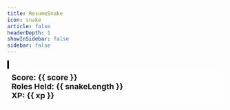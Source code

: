 ```yaml
---
title: ResumeSnake
icon: snake
article: false
headerDepth: 1
showInSidebar: false
sidebar: false
---
```


  <div id="game-container">
    <canvas ref="gameCanvas" width="600" height="600"></canvas>
     <div id="score-container">
      <div>Score: {{ score }}</div>
      <div>Roles Held: {{ snakeLength }}</div>
      <div>XP: {{ xp }}</div>
    </div>
  </div>


<script>
export default {
  data() {
    return {
      snake: {
        position: { x: 100, y: 50 },
        body: [{ x: 100, y: 50 }, { x: 90, y: 50 }, { x: 80, y: 50 }, { x: 70, y: 50 }],
        direction: 'NONE',
      },
      food: {
        nuggets: [
          {
              "position": { "x": 346, "y": 338 },
              "text": "NOC Support / Sys Eng, Suddenlink"
          },
          {
              "position": { "x": 424, "y": 281 },
              "text": "Unix Administrator, NLI"
          },
          {
              "position": { "x": 413, "y": 402 },
              "text": "Linux Engineer III, Rackspace"
          },
          {
              "position": { "x": 167, "y": 256 },
              "text": "CTO, HostUOnline, Inc"
          },
          {
              "position": { "x": 139, "y": 375 },
              "text": "Development Guru, Sundaram"
          },
          {
              "position": { "x": 139, "y": 375 },
              "text": "Owner, Fire, Well & Tree"
          },
          {
              "position": { "x": 221, "y": 148 },
              "text": "Sr. SRE, International Game Tech"
          },
          {
              "position": { "x": 112, "y": 499 },
              "text": "Manager SRE / DevSecOps, Charles Schwab"
          }
      ],
       count: 0
      },
      growthCounter: 0, // new counter for snake growth
      growthRate: 5, // new growth rate for snake
      canvasSize: { width: 600, height: 600 },
      score: 0, // new score property
      xp: 0, // new xp property
      snakeLength: 0,
      started: false,
    };
  },
  mounted() {
    const canvas = this.$refs.gameCanvas;
    this.ctx = canvas.getContext('2d');
    this.drawTitle();
    this.drawSubtext();
    this.drawInstructions();
    window.addEventListener('keydown', this.handleKeyDownOnce);
    canvas.addEventListener('touchstart', this.handleTouchStartOnce);
  },
  beforeDestroy() {
    clearInterval(this.gameLoop);
    window.removeEventListener('keydown', this.handleKeyDown);
    window.removeEventListener('touchstart', this.handleTouchStart);
    window.removeEventListener('touchmove', this.handleTouchMove);
  },
  methods: {
    handleTouchStartOnce(event) {
      if (this.started == false) {
        this.started = true;
        this.startGame();
      }
      event.preventDefault();
      console.log('touchstartone')
      if (this.snake.direction == 'NONE') {
        this.snake.direction = 'RIGHT';
      }

      window.removeEventListener('touchstart', this.handleTouchStartOnce);
      window.addEventListener('touchstart', this.handleTouchStart);
      window.addEventListener('touchmove', this.handleTouchMove);

      const touch = event.touches[0];
      this.touchStartX = touch.clientX;
      this.touchStartY = touch.clientY;
    },
    handleTouchStart(event) {
      event.preventDefault();

      const touch = event.touches[0];
      this.touchStartX = touch.clientX;
      this.touchStartY = touch.clientY;
    },
    handleTouchMove(event) {
      event.preventDefault();
      if (!this.touchStartX || !this.touchStartY) return;
      const touch = event.touches[0];
      const deltaX = touch.clientX - this.touchStartX;
      const deltaY = touch.clientY - this.touchStartY;
      if (Math.abs(deltaX) > Math.abs(deltaY)) {
        if (deltaX > 0 && this.snake.direction !== 'LEFT') {
          this.snake.direction = 'RIGHT';
        }
        if (deltaX < 0 && this.snake.direction !== 'RIGHT') {
          this.snake.direction = 'LEFT';
        }
      } else {
        if (deltaY > 0 && this.snake.direction !== 'UP') {
          this.snake.direction = 'DOWN';
        }
        if (deltaY < 0 && this.snake.direction !== 'DOWN') {
          this.snake.direction = 'UP';
        }
      }
      this.touchStartX = null;
      this.touchStartY = null;
    },
    drawTitle() {
      this.ctx.font = 'bold 48px sans-serif';
      this.ctx.fillStyle = 'green';
      this.ctx.textAlign = 'center';
      this.ctx.fillText('ResumeSnake', this.canvasSize.width / 2, 100);
    },
    drawSubtext() {
      this.ctx.font = '24px sans-serif';
      this.ctx.fillStyle = 'green';
      this.ctx.textAlign = 'center';
      this.ctx.fillText('Use arrow keys to move', this.canvasSize.width / 2, 150);
    },
    drawInstructions() {
      this.ctx.font = '18px sans-serif';
      this.ctx.fillStyle = 'green';
      this.ctx.textAlign = 'left';
      this.ctx.fillText('Instructions:', 50, 200);
      this.ctx.fillText('Eat the role to grow your career.', 50, 230);
      this.ctx.fillText('Avoid hitting the walls or yourself', 50, 260);
    },
    handleKeyDownOnce(event) {
      if (event.key === 'ArrowUp' && this.snake.direction === 'NONE') {
        this.snake.direction = 'UP';
      }
      if (event.key === 'ArrowDown' && this.snake.direction === 'NONE') {
        this.snake.direction = 'DOWN';
      }
      if (event.key === 'ArrowLeft' && this.snake.direction === 'NONE') {
        this.snake.direction = 'LEFT';
      }
      if (event.key === 'ArrowRight' && this.snake.direction === 'NONE') {
        this.snake.direction = 'RIGHT';
      }
      this.startGame();
    },
    startGame() {
      this.gameLoop = setInterval(this.updateGame, 100);
      window.removeEventListener('keydown', this.handleKeyDownOnce);
      window.removeEventListener('touchstart', this.handleTouchStartOnce);
      window.addEventListener('keydown', this.handleKeyDown);
      window.addEventListener('touchstart', this.handleTouchStart);
      window.addEventListener('touchmove', this.handleTouchMove);
    },
    generateFood() {
      this.food.count = this.food.count + 1
    },
    updateGame() {
      // Update snake position based on direction
      if(this.snake.direction === 'RIGHT') this.snake.position.x += 10;
      if(this.snake.direction === 'LEFT') this.snake.position.x -= 10;
      if(this.snake.direction === 'UP') this.snake.position.y -= 10;
      if(this.snake.direction === 'DOWN') this.snake.position.y += 10;

      // Add a new segment to the snake body at the new position
      this.snake.body.unshift({ x: this.snake.position.x, y: this.snake.position.y });

      if (!this.ctx) {
        const canvas = this.$refs.gameCanvas;
        this.ctx = canvas.getContext('2d');
      }
      // Check if the snake has collided with the food
      const foodBoundingBox = {
        x: this.food.nuggets[this.food.count].position.x,
        y: this.food.nuggets[this.food.count].position.y - 10, // Subtract 10 to account for font size
        width: this.ctx.measureText(this.food.nuggets[this.food.count].text).width,
        height: 10, // Use fixed height of 10 for font size
      };
      if (
        this.snake.position.x >= foodBoundingBox.x &&
        this.snake.position.x <= foodBoundingBox.x + foodBoundingBox.width &&
        this.snake.position.y >= foodBoundingBox.y &&
        this.snake.position.y <= foodBoundingBox.y + foodBoundingBox.height
      ) {
        // Generate a new food object
        this.score += 10; // increment score
        this.snakeLength = this.snake.body.length
        this.generateFood();
      } else {
        // If the snake hasn't collided with the food, remove the last segment of the snake body to maintain length
        this.snake.body.pop();
      }

      // Check for collisions with walls or itself
      if (
        this.snake.position.x < 0 ||
        this.snake.position.y < 0 ||
        this.snake.position.x >= this.canvasSize.width ||
        this.snake.position.y >= this.canvasSize.height ||
        this.snake.body.slice(1).some(segment => segment.x === this.snake.position.x && segment.y === this.snake.position.y)
      ) {
        this.resetGame();
      }
      if (this.snakeLength < 0) {
        this.snakeLength = 0
      }
      this.xp = (this.xp + 10)+(this.score * 100); // calculate xp
      // Draw game
      this.draw();
    },
    draw() {
      const canvas = this.$refs.gameCanvas;
      const ctx = canvas.getContext('2d');
      this.ctx.clearRect(0, 0, canvas.width, canvas.height);
      
      // Draw snake
      this.ctx.fillStyle = 'green';
      this.snake.body.forEach(segment => {
        this.ctx.fillRect(segment.x, segment.y, 10, 10);
      });
      
      // Draw food
      this.ctx.fillStyle = 'red';
      this.ctx.fillText(this.food.nuggets[this.food.count].text, this.food.nuggets[this.food.count].position.x, this.food.nuggets[this.food.count].position.y);
    },
    handleKeyDown(event) {
      const { key } = event;
      if (key === 'ArrowUp' && this.snake.direction !== 'DOWN') this.snake.direction = 'UP';
      if (key === 'ArrowDown' && this.snake.direction !== 'UP') this.snake.direction = 'DOWN';
      if (key === 'ArrowLeft' && this.snake.direction !== 'RIGHT') this.snake.direction = 'LEFT';
      if (key === 'ArrowRight' && this.snake.direction !== 'LEFT') this.snake.direction = 'RIGHT';
    },
    resetGame() {
      this.snake.position = { x: 100, y: 50 };
      this.snake.body = [{ x: 100, y: 50 }, { x: 90, y: 50 }, { x: 80, y: 50 }];
      this.snake.direction = 'RIGHT';
      this.food.nuggets[this.food.count].position = { x: 200, y: 200 };
      this.food.count = 0;
      this.xp = 0;
      this.snakeLength = this.snake.body.length
      this.score = 0;

      
      clearInterval(this.gameLoop); // Stop the game loop
      window.removeEventListener('keydown', this.handleKeyDown);
      window.removeEventListener('touchstart', this.handleTouchStart);
      window.removeEventListener('touchmove', this.handleTouchMove);

      window.addEventListener('keydown', this.handleKeyDownOnce);
      window.addEventListener('touchstart', this.handleTouchStart);
      window.addEventListener('touchmove', this.handleTouchMove);
    },
  },
};
</script>


<style scoped>
#game-container {
  max-width: 100%;
  max-height: 100vh;
    /* display: flex;
    justify-content: center;
    align-items: center; */
    /* height: 100vh; */
    /* background-color: #f0f0f0; */
}

canvas {
    border: 2px solid #000;
    background-color: #fff;
}
body {
  overflow-y: hidden !important;
  
}
#score-container {
  position: relative;
  top: 0;
  left: 0;
  padding: 10px;
  font-size: 18px;
  font-weight: bold;
  background-color: rgba(255, 255, 255, 0.8);
}
</style>

